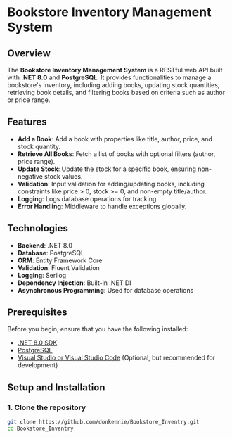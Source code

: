 # Bookstore Inventory Management System

## Overview

The **Bookstore Inventory Management System** is a RESTful web API built with **.NET 8.0** and **PostgreSQL**. It provides functionalities to manage a bookstore's inventory, including adding books, updating stock quantities, retrieving book details, and filtering books based on criteria such as author or price range.

## Features

- **Add a Book**: Add a book with properties like title, author, price, and stock quantity.
- **Retrieve All Books**: Fetch a list of books with optional filters (author, price range).
- **Update Stock**: Update the stock for a specific book, ensuring non-negative stock values.
- **Validation**: Input validation for adding/updating books, including constraints like price > 0, stock >= 0, and non-empty title/author.
- **Logging**: Logs database operations for tracking.
- **Error Handling**: Middleware to handle exceptions globally.
  
## Technologies

- **Backend**: .NET 8.0
- **Database**: PostgreSQL
- **ORM**: Entity Framework Core
- **Validation**: Fluent Validation
- **Logging**: Serilog
- **Dependency Injection**: Built-in .NET DI
- **Asynchronous Programming**: Used for database operations

## Prerequisites

Before you begin, ensure that you have the following installed:

- [.NET 8.0 SDK](https://dotnet.microsoft.com/download)
- [PostgreSQL](https://www.postgresql.org/download/)
- [Visual Studio or Visual Studio Code](https://code.visualstudio.com/) (Optional, but recommended for development)

## Setup and Installation

### 1. Clone the repository

```bash
git clone https://github.com/donkennie/Bookstore_Inventry.git
cd Bookstore_Inventry
